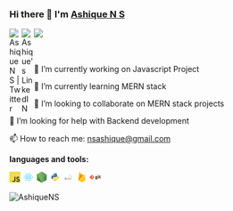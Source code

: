 ### Hi there 👋 I'm [Ashique N S](https://ashnetn.github.io/)

<a href="https://twitter.com/ashiquens">
  <img align="left" alt="Ashique N S | Twitter" width="22px" src="https://raw.githubusercontent.com/peterthehan/peterthehan/master/assets/twitter.svg" />
</a>
<a href="https://www.linkedin.com/in/ashiquens/">
  <img align="left" alt="Ashique's LinkedIN" width="22px" src="https://raw.githubusercontent.com/peterthehan/peterthehan/master/assets/linkedin.svg" />
</a> 

![](https://visitor-badge.glitch.me/badge?page_id=ashnetn.ashnetn)

<br /> 
<p>🔭 I’m currently working on Javascript Project</p>
<p>🌱 I’m currently learning MERN stack</p>
<p>👯 I’m looking to collaborate on MERN stack projects</p>
<p>🤔 I’m looking for help with Backend development</p>
<p>📫 How to reach me: <a href="mailto:nsashique@gmail.com">nsashique@gmail.com</a></p>


**languages and tools:**  

<code><img height="20" src="https://raw.githubusercontent.com/github/explore/80688e429a7d4ef2fca1e82350fe8e3517d3494d/topics/javascript/javascript.png"></code>
<code><img height="20" src="https://raw.githubusercontent.com/github/explore/80688e429a7d4ef2fca1e82350fe8e3517d3494d/topics/react/react.png"></code>
<code><img height="20" src="https://raw.githubusercontent.com/github/explore/80688e429a7d4ef2fca1e82350fe8e3517d3494d/topics/nodejs/nodejs.png"></code>
<code><img height="20" src="https://raw.githubusercontent.com/github/explore/80688e429a7d4ef2fca1e82350fe8e3517d3494d/topics/python/python.png"></code>
<code><img height="20" src="https://raw.githubusercontent.com/github/explore/80688e429a7d4ef2fca1e82350fe8e3517d3494d/topics/mysql/mysql.png"></code>
<code><img height="20" src="https://raw.githubusercontent.com/github/explore/80688e429a7d4ef2fca1e82350fe8e3517d3494d/topics/firebase/firebase.png"></code>
<code><img height="20" src="https://raw.githubusercontent.com/github/explore/80688e429a7d4ef2fca1e82350fe8e3517d3494d/topics/git/git.png"></code>
<br />

<img align="left" src="https://github-readme-stats.vercel.app/api?username=Ashnetn&show_icons=true&theme=gotham" alt="AshiqueNS" />

<br />







